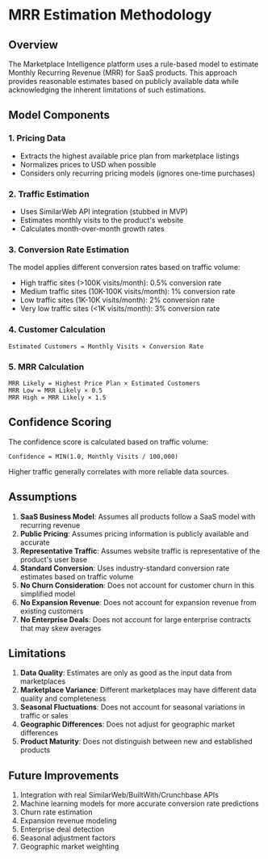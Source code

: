 # MRR Estimation Methodology

## Overview

The Marketplace Intelligence platform uses a rule-based model to estimate Monthly Recurring Revenue (MRR) for SaaS products. This approach provides reasonable estimates based on publicly available data while acknowledging the inherent limitations of such estimations.

## Model Components

### 1. Pricing Data
- Extracts the highest available price plan from marketplace listings
- Normalizes prices to USD when possible
- Considers only recurring pricing models (ignores one-time purchases)

### 2. Traffic Estimation
- Uses SimilarWeb API integration (stubbed in MVP)
- Estimates monthly visits to the product's website
- Calculates month-over-month growth rates

### 3. Conversion Rate Estimation
The model applies different conversion rates based on traffic volume:
- High traffic sites (>100K visits/month): 0.5% conversion rate
- Medium traffic sites (10K-100K visits/month): 1% conversion rate
- Low traffic sites (1K-10K visits/month): 2% conversion rate
- Very low traffic sites (<1K visits/month): 3% conversion rate

### 4. Customer Calculation
```
Estimated Customers = Monthly Visits × Conversion Rate
```

### 5. MRR Calculation
```
MRR Likely = Highest Price Plan × Estimated Customers
MRR Low = MRR Likely × 0.5
MRR High = MRR Likely × 1.5
```

## Confidence Scoring

The confidence score is calculated based on traffic volume:
```
Confidence = MIN(1.0, Monthly Visits / 100,000)
```

Higher traffic generally correlates with more reliable data sources.

## Assumptions

1. **SaaS Business Model**: Assumes all products follow a SaaS model with recurring revenue
2. **Public Pricing**: Assumes pricing information is publicly available and accurate
3. **Representative Traffic**: Assumes website traffic is representative of the product's user base
4. **Standard Conversion**: Uses industry-standard conversion rate estimates based on traffic volume
5. **No Churn Consideration**: Does not account for customer churn in this simplified model
6. **No Expansion Revenue**: Does not account for expansion revenue from existing customers
7. **No Enterprise Deals**: Does not account for large enterprise contracts that may skew averages

## Limitations

1. **Data Quality**: Estimates are only as good as the input data from marketplaces
2. **Marketplace Variance**: Different marketplaces may have different data quality and completeness
3. **Seasonal Fluctuations**: Does not account for seasonal variations in traffic or sales
4. **Geographic Differences**: Does not adjust for geographic market differences
5. **Product Maturity**: Does not distinguish between new and established products

## Future Improvements

1. Integration with real SimilarWeb/BuiltWith/Crunchbase APIs
2. Machine learning models for more accurate conversion rate predictions
3. Churn rate estimation
4. Expansion revenue modeling
5. Enterprise deal detection
6. Seasonal adjustment factors
7. Geographic market weighting